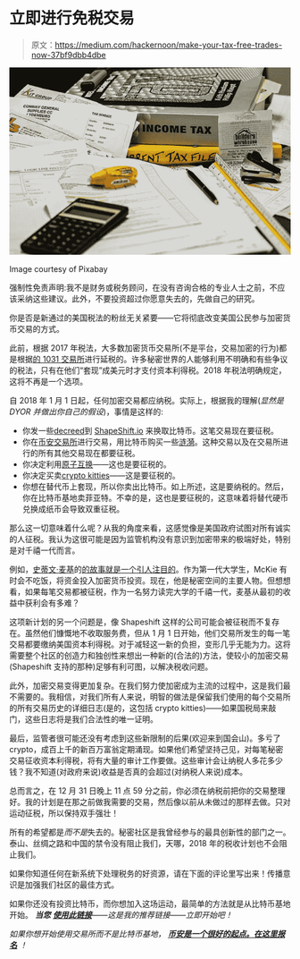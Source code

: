 # 立即进行免税交易

> 原文：<https://medium.com/hackernoon/make-your-tax-free-trades-now-37bf9dbb4dbe>

![](img/902161f3df2f240d2c3ef59595955bc4.png)

Image courtesy of Pixabay

强制性免责声明:我不是财务或税务顾问，在没有咨询合格的专业人士之前，不应该采纳这些建议。此外，不要投资超过你愿意失去的，先做自己的研究。

你是否是新通过的美国税法的粉丝无关紧要——它将彻底改变美国公民参与加密货币交易的方式。

此前，根据 2017 年税法，大多数加密货币交易所(不是平台，交易加密的行为)都是根据[的 1031 交易所](http://lmgtfy.com/?q=what+is+a+1031+exchange%3F)进行延税的。许多秘密世界的人能够利用不明确和有些争议的税法，只有在他们“套现”成美元时才支付资本利得税。2018 年税法明确规定，这将不再是一个选项。

自 2018 年 1 月 1 日起，任何加密交易都应纳税。实际上，根据我的理解(*显然是 DYOR 并做出你自己的假设*)，事情是这样的:

*   你发一些[decreed](https://medium.com/u/98027bccde8a?source=post_page-----37bf9dbb4dbe--------------------------------)到 [ShapeShift.io](https://medium.com/u/5ee4b8323e7a?source=post_page-----37bf9dbb4dbe--------------------------------) 来换取比特币。这笔交易现在要征税。
*   你在[币安交易所](https://www.binance.com/?ref=10273605)进行交易，用比特币购买一些[涟漪](https://medium.com/u/951c695df315?source=post_page-----37bf9dbb4dbe--------------------------------)。这种交易以及在交易所进行的所有其他交易现在都要征税。
*   你决定利用[原子互换](https://bitcoinmagazine.com/articles/decred-adds-atomic-swap-support-exchange-free-cryptocurrency-trading/)——这也是要征税的。
*   你决定买卖[crypto kitties](https://medium.com/u/c8b1419b5d28?source=post_page-----37bf9dbb4dbe--------------------------------)——这是要征税的。
*   你想在替代币上套现，所以你卖出比特币。如上所述，这是要纳税的。然后，你在比特币基地卖菲亚特。不幸的是，这也是要征税的，这意味着将替代硬币兑换成纸币会导致双重征税。

那么这一切意味着什么呢？从我的角度来看，这感觉像是美国政府试图对所有诚实的人征税。我认为这很可能是因为监管机构没有意识到加密带来的极端好处，特别是对千禧一代而言。

例如，[史蒂文·麦基](https://medium.com/u/88e1f9bb5be0?source=post_page-----37bf9dbb4dbe--------------------------------)的[的故事就是一个引人注目的](https://www.marketwatch.com/story/i-started-from-the-bottom-bitcoin-investor-went-from-poverty-to-launching-a-hedge-fund-2017-12-18)。作为第一代大学生，McKie 有时会不吃饭，将资金投入加密货币投资。现在，他是秘密空间的主要人物。但想想看，如果每笔交易都被征税，作为一名努力读完大学的千禧一代，麦基从最初的收益中获利会有多难？

这项新计划的另一个问题是，像 Shapeshift 这样的公司可能会被征税而不复存在。虽然他们慷慨地不收取服务费，但从 1 月 1 日开始，他们交易所发生的每一笔交易都要缴纳美国资本利得税。对于减轻这一新的负担，变形几乎无能为力。这将需要整个社区的创造力和独创性来想出一种新的(合法的)方法，使较小的加密交易(Shapeshift 支持的那种)足够有利可图，以解决税收问题。

此外，加密交易变得更加复杂。在我们努力使加密成为主流的过程中，这是我们最不需要的。我相信，对我们所有人来说，明智的做法是保留我们使用的每个交易所的所有交易历史的详细日志(是的，这包括 crypto kitties)——如果国税局来敲门，这些日志将是我们合法性的唯一证明。

最后，监管者很可能还没有考虑到这些新限制的后果(欢迎来到国会山)。多亏了 crypto，成百上千的新百万富翁定期涌现。如果他们希望坚持己见，对每笔秘密交易征收资本利得税，将有大量的审计工作要做。这些审计会让纳税人多花多少钱？我不知道(对政府来说)收益是否真的会超过(对纳税人来说)成本。

总而言之，在 12 月 31 日晚上 11 点 59 分之前，你必须在纳税前把你的交易整理好。我的计划是在那之前做我需要的交易，然后像以前从未做过的那样去做。只对运动征税，所以保持双手强壮！

所有的希望都是*而不是*失去的。秘密社区是我曾经参与的最具创新性的部门之一。泰山、丝绸之路和中国的禁令没有阻止我们，天哪，2018 年的税收计划也不会阻止我们。

如果你知道任何在新系统下处理税务的好资源，请在下面的评论里写出来！传播意识是加强我们社区的最佳方式。

如果你还没有投资比特币，而你想加入这场运动，最简单的方法就是从比特币基地开始。 ***当您*** [***使用此链接***](https://www.coinbase.com/join/589a032d2c1f1600ed8731e2)*——这是我的推荐链接——立即开始吧！*

*如果你想开始使用交易所而不是比特币基地，* [***币安是一个很好的起点。在这里报名***](https://www.binance.com/?ref=10273605) *！*